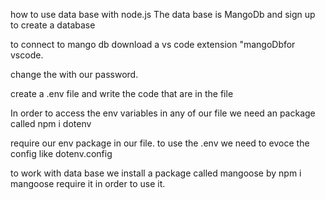 how to use data base with node.js
The data base is MangoDb and sign up to create a database

to connect to mango db download a vs code extension "mangoDbfor vscode.

change the <password> with our password. 

create a .env file 
and write the code that are in the file

In order to access the env variables in any of our file we need  an package called npm i dotenv 

require our env package in our file.
to use the .env we need to evoce the config like dotenv.config

to work with data base we install a package called mangoose by npm i mangoose
require it in order to use it.
